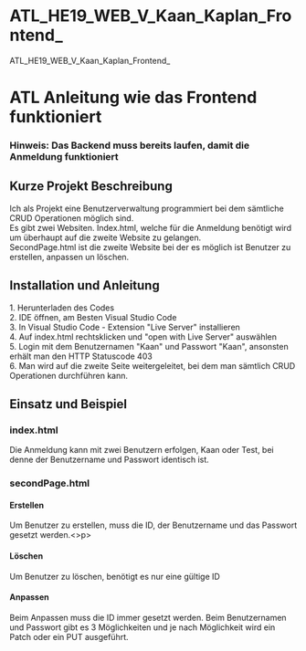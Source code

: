 # ATL_HE19_WEB_V_Kaan_Kaplan_Frontend_
ATL_HE19_WEB_V_Kaan_Kaplan_Frontend_


<h1> ATL Anleitung wie das Frontend funktioniert </h1>

<h3>Hinweis: Das Backend muss bereits laufen, damit die Anmeldung funktioniert</h3>

<h2>Kurze Projekt Beschreibung</h2>
<p>Ich als Projekt eine Benutzerverwaltung programmiert bei dem sämtliche CRUD Operationen möglich sind.<br>
Es gibt zwei Websiten. Index.html, welche für die Anmeldung benötigt wird um überhaupt auf die zweite Website zu gelangen.<br>
SecondPage.html ist die zweite Website bei der es möglich ist Benutzer zu erstellen, anpassen un löschen.</p>

<h2>Installation und Anleitung</h2>
<p>
1. Herunterladen des Codes<br>
2. IDE öffnen, am Besten Visual Studio Code<br>
3. In Visual Studio Code - Extension "Live Server" installieren <br>
4. Auf index.html rechtsklicken und "open with Live Server" auswählen <br>
5. Login mit dem Benutzernamen "Kaan" und Passwort "Kaan", ansonsten erhält man den HTTP Statuscode 403 <br>
6. Man wird auf die zweite Seite weitergeleitet, bei dem  man sämtlich CRUD Operationen durchführen kann.</p>

<h2>Einsatz und Beispiel</h2>
<h3>index.html</h3>
<p> Die Anmeldung kann mit zwei Benutzern erfolgen, Kaan oder Test, bei denne der Benutzername und Passwort identisch ist.
  
 <h3>secondPage.html</h3>
 <h4>Erstellen</h4>
 <p>Um Benutzer zu erstellen, muss die ID, der Benutzername und das Passwort gesetzt werden.<>p>
  
  <h4>Löschen</h4>
  <p>Um Benutzer zu löschen, benötigt es nur eine gültige ID</p>
  
  <h4>Anpassen</h4>
  <p> Beim Anpassen muss die ID immer gesetzt werden. Beim Benutzernamen und Passwort gibt es 3 Möglichkeiten und je nach Möglichkeit wird ein Patch oder ein PUT ausgeführt.</p>
  
  
  



